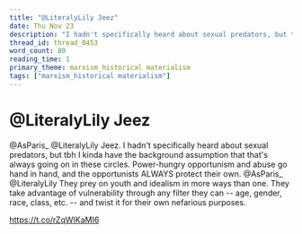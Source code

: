 ```yaml
---
title: "@LiteralyLily Jeez"
date: Thu Nov 23
description: "I hadn't specifically heard about sexual predators, but tbh I kinda have the background assumption that that's always going on in these circles."
thread_id: thread_0453
word_count: 80
reading_time: 1
primary_theme: marxism_historical materialism
tags: ["marxism_historical materialism"]
---
```


# @LiteralyLily Jeez

@AsParis_ @LiteralyLily Jeez. I hadn't specifically heard about sexual predators, but tbh I kinda have the background assumption that that's always going on in these circles. Power-hungry opportunism and abuse go hand in hand, and the opportunists ALWAYS protect their own. @AsParis_ @LiteralyLily They prey on youth and idealism in more ways than one. They take advantage of vulnerability through any filter they can -- age, gender, race, class, etc. -- and twist it for their own nefarious purposes. 

https://t.co/rZqWIKaMI6